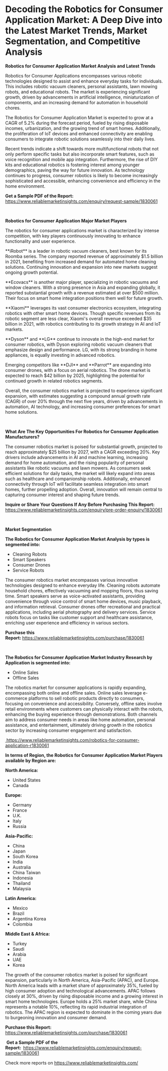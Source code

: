 <p><h1>Decoding the Robotics for Consumer Application Market: A Deep Dive into the Latest Market Trends, Market Segmentation, and Competitive Analysis</h1></p><p><strong>Robotics for Consumer Application Market Analysis and Latest Trends</strong></p>
<p><p>Robotics for Consumer Applications encompasses various robotic technologies designed to assist and enhance everyday tasks for individuals. This includes robotic vacuum cleaners, personal assistants, lawn mowing robots, and educational robots. The market is experiencing significant growth, driven by advancements in artificial intelligence, miniaturization of components, and an increasing demand for automation in household chores. </p><p>The Robotics for Consumer Application Market is expected to grow at a CAGR of 5.2% during the forecast period, fueled by rising disposable incomes, urbanization, and the growing trend of smart homes. Additionally, the proliferation of IoT devices and enhanced connectivity are enabling consumers to integrate robotic solutions seamlessly into their daily lives. </p><p>Recent trends indicate a shift towards more multifunctional robots that not only perform specific tasks but also incorporate smart features, such as voice recognition and mobile app integration. Furthermore, the rise of DIY kits and educational robotics is fostering interest among younger demographics, paving the way for future innovation. As technology continues to progress, consumer robotics is likely to become increasingly sophisticated and accessible, enhancing convenience and efficiency in the home environment.</p></p>
<p><strong>Get a Sample PDF of the Report:&nbsp;</strong> <a href="https://www.reliablemarketinsights.com/enquiry/request-sample/1830061?utm_campaign=2988&utm_medium=2&utm_source=Github&utm_content=ia&utm_term=05042025&utm_id=robotics-for-consumer-application">https://www.reliablemarketinsights.com/enquiry/request-sample/1830061</a></p>
<p>&nbsp;</p>
<p><strong>Robotics for Consumer Application Major Market Players</strong></p>
<p><p>The robotics for consumer applications market is characterized by intense competition, with key players continuously innovating to enhance functionality and user experience. </p><p>**iRobot** is a leader in robotic vacuum cleaners, best known for its Roomba series. The company reported revenue of approximately $1.5 billion in 2021, benefiting from increased demand for automated home cleaning solutions. Continuing innovation and expansion into new markets suggest ongoing growth potential.</p><p>**Ecovacs** is another major player, specializing in robotic vacuums and window cleaners. With a strong presence in Asia and expanding globally, it reported substantial growth with a revenue estimated at over $500 million. Their focus on smart home integration positions them well for future growth.</p><p>**Xiaomi** leverages its vast consumer electronics ecosystem, integrating robotics with other smart home devices. Though specific revenues from its robotic segment are less clear, Xiaomi's overall revenue exceeded $35 billion in 2021, with robotics contributing to its growth strategy in AI and IoT markets.</p><p>**Dyson** and **LG** continue to innovate in the high-end market for consumer robotics, with Dyson exploring robotic vacuum cleaners that emphasize design and performance. LG, with its strong branding in home appliances, is equally investing in advanced robotics.</p><p>Emerging competitors like **DJI** and **Parrot** are expanding into consumer drones, with a focus on aerial robotics. The drone market is expected to reach $42 billion by 2025, highlighting the potential for continued growth in related robotics segments.</p><p>Overall, the consumer robotics market is projected to experience significant expansion, with estimates suggesting a compound annual growth rate (CAGR) of over 20% through the next five years, driven by advancements in automation, AI technology, and increasing consumer preferences for smart home solutions.</p></p>
<p>&nbsp;</p>
<p><strong>What Are The Key Opportunities For Robotics for Consumer Application Manufacturers?</strong></p>
<p><p>The consumer robotics market is poised for substantial growth, projected to reach approximately $25 billion by 2027, with a CAGR exceeding 20%. Key drivers include advancements in AI and machine learning, increasing demand for home automation, and the rising popularity of personal assistants like robotic vacuums and lawn mowers. As consumers seek efficient solutions for daily tasks, the market will likely expand into areas such as healthcare and companionship robots. Additionally, enhanced connectivity through IoT will facilitate seamless integration into smart homes, further propelling adoption. Overall, innovation will remain central to capturing consumer interest and shaping future trends.</p></p>
<p><strong>Inquire or Share Your Questions If Any Before Purchasing This Report:</strong> <a href="https://www.reliablemarketinsights.com/enquiry/pre-order-enquiry/1830061?utm_campaign=2988&utm_medium=2&utm_source=Github&utm_content=ia&utm_term=05042025&utm_id=robotics-for-consumer-application">https://www.reliablemarketinsights.com/enquiry/pre-order-enquiry/1830061</a></p>
<p>&nbsp;</p>
<p><strong>Market Segmentation</strong></p>
<p><strong>The Robotics for Consumer Application Market Analysis by types is segmented into:</strong></p>
<p><ul><li>Cleaning Robots</li><li>Smart Speakers</li><li>Consumer Drones</li><li>Service Robots</li></ul></p>
<p><p>The consumer robotics market encompasses various innovative technologies designed to enhance everyday life. Cleaning robots automate household chores, effectively vacuuming and mopping floors, thus saving time. Smart speakers serve as voice-activated assistants, providing convenience through voice control of smart home devices, music playback, and information retrieval. Consumer drones offer recreational and practical applications, including aerial photography and delivery services. Service robots focus on tasks like customer support and healthcare assistance, enriching user experience and efficiency in various sectors.</p></p>
<p><strong>Purchase this Report:&nbsp;</strong><a href="https://www.reliablemarketinsights.com/purchase/1830061?utm_campaign=2988&utm_medium=2&utm_source=Github&utm_content=ia&utm_term=05042025&utm_id=robotics-for-consumer-application">https://www.reliablemarketinsights.com/purchase/1830061</a></p>
<p>&nbsp;</p>
<p><strong>The Robotics for Consumer Application Market Industry Research by Application is segmented into:</strong></p>
<p><ul><li>Online Sales</li><li>Offline Sales</li></ul></p>
<p><p>The robotics market for consumer applications is rapidly expanding, encompassing both online and offline sales. Online sales leverage e-commerce platforms to sell robotic products directly to consumers, focusing on convenience and accessibility. Conversely, offline sales involve retail environments where customers can physically interact with the robots, enhancing the buying experience through demonstrations. Both channels aim to address consumer needs in areas like home automation, personal assistance, and entertainment, ultimately driving growth in the robotics sector by increasing consumer engagement and satisfaction.</p></p>
<p><a href="https://www.reliablemarketinsights.com/robotics-for-consumer-application-r1830061?utm_campaign=2988&utm_medium=2&utm_source=Github&utm_content=ia&utm_term=05042025&utm_id=robotics-for-consumer-application">&nbsp;https://www.reliablemarketinsights.com/robotics-for-consumer-application-r1830061</a></p>
<p><strong>In terms of Region, the Robotics for Consumer Application Market Players available by Region are:</strong></p>
<p>
    <p> <strong> North America: </strong>
        <ul>
            <li>United States</li>
            <li>Canada</li>
        </ul>
        </p> 
    <p> <strong> Europe: </strong>
        <ul>
            <li>Germany</li>
            <li>France</li>
            <li>U.K.</li>
            <li>Italy</li>
            <li>Russia</li>
        </ul>
        </p> 
    <p> <strong> Asia-Pacific: </strong>
        <ul>
            <li>China</li>
            <li>Japan</li>
            <li>South Korea</li>
            <li>India</li>
            <li>Australia</li>
            <li>China Taiwan</li>
            <li>Indonesia</li>
            <li>Thailand</li>
            <li>Malaysia</li>
        </ul>
        </p> 
    <p> <strong> Latin America: </strong>
        <ul>
            <li>Mexico</li>
            <li>Brazil</li>
            <li>Argentina Korea</li>
            <li>Colombia</li>
        </ul>
        </p> 
    <p> <strong> Middle East & Africa: </strong>
        <ul>
            <li>Turkey</li>
            <li>Saudi</li>
            <li>Arabia</li>
            <li>UAE</li>
            <li>Korea</li>
        </ul>
    </p>
    </p>
<p><p>The growth of the consumer robotics market is poised for significant expansion, particularly in North America, Asia-Pacific (APAC), and Europe. North America leads with a market share of approximately 35%, fueled by high consumer adoption and technological advancements. APAC follows closely at 30%, driven by rising disposable income and a growing interest in smart home technologies. Europe holds a 25% market share, while China represents a notable 10%, reflecting its rapid industrial integration of robotics. The APAC region is expected to dominate in the coming years due to burgeoning innovation and consumer demand.</p></p>
<p><strong>Purchase this Report: </strong><a href="https://www.reliablemarketinsights.com/purchase/1830061?utm_campaign=2988&utm_medium=2&utm_source=Github&utm_content=ia&utm_term=05042025&utm_id=robotics-for-consumer-application">https://www.reliablemarketinsights.com/purchase/1830061</a></p>
<p>&nbsp;<strong>Get a Sample PDF of the Report:&nbsp;&nbsp;</strong><a href="https://www.reliablemarketinsights.com/enquiry/request-sample/1830061?utm_campaign=2988&utm_medium=2&utm_source=Github&utm_content=ia&utm_term=05042025&utm_id=robotics-for-consumer-application">https://www.reliablemarketinsights.com/enquiry/request-sample/1830061</a></p>
<p><strong></strong></p>
<p>Check more reports on <a href="https://www.reliablemarketinsights.com/?utm_campaign=2988&utm_medium=2&utm_source=Github&utm_content=ia&utm_term=05042025&utm_id=robotics-for-consumer-application">https://www.reliablemarketinsights.com/</a></p>